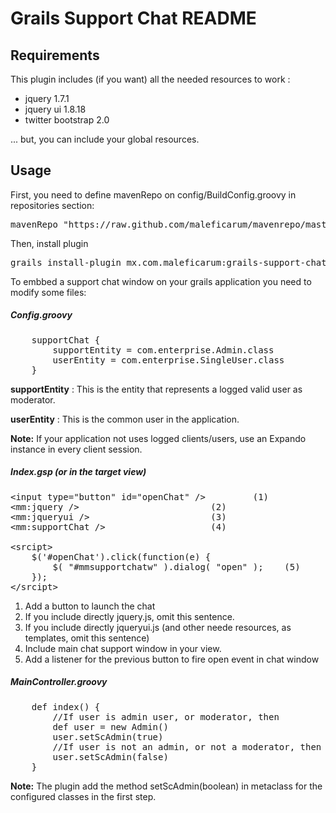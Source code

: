 # Grails Support Chat README

## Requirements

This plugin includes (if you want) all the needed resources to work :

<ul>
	<li>jquery 1.7.1</li>
	<li>jquery ui 1.8.18</li>
	<li>twitter bootstrap 2.0</li>
</ul>

... but, you can include your global resources.

## Usage
First, you need to define mavenRepo on config/BuildConfig.groovy in repositories section:

<pre>
mavenRepo "https://raw.github.com/maleficarum/mavenrepo/master/releases"
</pre>

Then, install plugin

<pre>
grails install-plugin mx.com.maleficarum:grails-support-chat:0.1
</pre>

To embbed a support chat window on your grails application you need to modify some files:

##### Config.groovy

<pre>
	supportChat {
		supportEntity = com.enterprise.Admin.class
		userEntity = com.enterprise.SingleUser.class
	}
</pre>

<p><b>supportEntity</b> : This is the entity that represents a logged valid user as moderator.</p>
<p><b>userEntity</b> : This is the common user in the application.</p>

**Note:** If your application not uses logged clients/users, use an Expando instance in every client session.

##### Index.gsp (or in the target view)

<pre>
&lt;input type="button" id="openChat" /&gt;			(1)
&lt;mm:jquery /&gt; 						(2)
&lt;mm:jqueryui /&gt; 						(3)
&lt;mm:supportChat /&gt; 					(4)

&lt;srcipt&gt;
	$('#openChat').click(function(e) { 			
		$( "#mmsupportchatw" ).dialog( "open" ); 	(5)
	});
&lt;/srcipt&gt;
</pre>

<ol>
	<li>Add a button to launch the chat</li>
	<li>If you include directly jquery.js, omit this sentence.</li>
	<li>If you include directly jqueryui.js (and other neede resources, as templates, omit this sentence)</li>
	<li>Include main chat support window in your view.</li>
	<li>Add a listener for the previous button to fire open event in chat window</li>
</ol>

##### MainController.groovy

<pre>
	def index() {
		//If user is admin user, or moderator, then
		def user = new Admin()
		user.setScAdmin(true)
		//If user is not an admin, or not a moderator, then
		user.setScAdmin(false)
	}
</pre>

**Note:** The plugin add the method setScAdmin(boolean) in metaclass for the configured classes in the first step.
